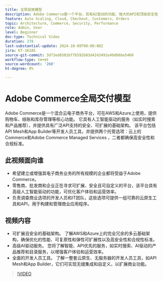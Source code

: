 ```yaml
---
title: 全局投放模型
description: Adobe Commerce是一个平台，具有AI驱动的功能、强大的API和顶级安全性，在AWS和Azure上提供灵活的支持选项。
feature: Auto Scaling, Cloud, Checkout, Customers, Orders
topic: Architecture, Commerce, Security, Performance
role: Admin, User
level: Beginner
doc-type: Technical Video
duration: 278
last-substantial-update: 2024-10-09T00:00:00Z
jira: KT-16185
source-git-commit: 3d73ed6501bf7b592b03d4243491e49d66be5460
workflow-type: tm+mt
source-wordcount: '260'
ht-degree: 0%

---
```



# Adobe Commerce全局交付模型

Adobe Commerce是一个混合云电子商务平台，可在AWS和Azure上使用，提供购物车、结账和库存管理等核心功能。 它具有人工智能驱动的服务（如实时搜索和产品推荐），并提供具有广泛API支持的安全、可扩展的基础架构。 该平台包括API Mesh和App Builder等开发人员工具，并提供两个托管选项：云上的Commerce和Adobe Commerce Managed Services ，二者都确保高安全性和合规标准。

## 此视频面向谁

- 希望建立或增强其电子商务业务的所有规模的企业都将受益于Adobe Commerce。
- 零售商、批发商和企业正在寻求可扩展、安全且可自定义的平台，该平台具有高级人工智能驱动的功能，可优化客户体验和运营效率。
- 负责调查商业选项的开发人员和IT团队，这些选项可提供一组可靠的云原生工具和API，用于构建和管理商业应用程序。

## 视频内容

- 可扩展且安全的基础架构。  了解AWS和Azure上的完全冗余的多云基础架构，确保优化的性能、可复原性和弹性可扩展性以及高安全性和合规性标准。
- 高级AI驱动服务。 您将了解智能、API优先的服务，如实时搜索、AI驱动的产品推荐和目录服务，以增强客户体验和运营效率。
- 全面的开发人员工具。 了解一整套云原生、无服务器的开发人员工具，如API Mesh和App Builder，它们可实现无缝集成和自定义，以扩展商业功能。

>[!VIDEO](https://video.tv.adobe.com/v/3433510?learn=on&captions=chi_hans)
